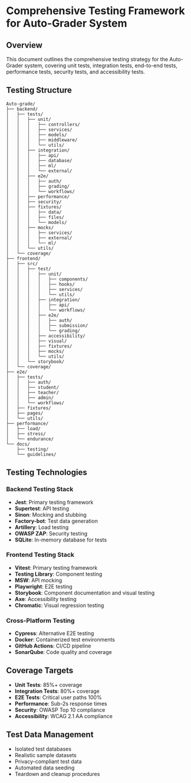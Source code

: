 # Comprehensive Testing Framework for Auto-Grader System

## Overview
This document outlines the comprehensive testing strategy for the Auto-Grader system, covering unit tests, integration tests, end-to-end tests, performance tests, security tests, and accessibility tests.

## Testing Structure

```
Auto-grade/
├── backend/
│   ├── tests/
│   │   ├── unit/
│   │   │   ├── controllers/
│   │   │   ├── services/
│   │   │   ├── models/
│   │   │   ├── middleware/
│   │   │   └── utils/
│   │   ├── integration/
│   │   │   ├── api/
│   │   │   ├── database/
│   │   │   ├── ml/
│   │   │   └── external/
│   │   ├── e2e/
│   │   │   ├── auth/
│   │   │   ├── grading/
│   │   │   └── workflows/
│   │   ├── performance/
│   │   ├── security/
│   │   ├── fixtures/
│   │   │   ├── data/
│   │   │   ├── files/
│   │   │   └── models/
│   │   ├── mocks/
│   │   │   ├── services/
│   │   │   ├── external/
│   │   │   └── ml/
│   │   └── utils/
│   └── coverage/
├── frontend/
│   ├── src/
│   │   ├── test/
│   │   │   ├── unit/
│   │   │   │   ├── components/
│   │   │   │   ├── hooks/
│   │   │   │   ├── services/
│   │   │   │   └── utils/
│   │   │   ├── integration/
│   │   │   │   ├── api/
│   │   │   │   └── workflows/
│   │   │   ├── e2e/
│   │   │   │   ├── auth/
│   │   │   │   ├── submission/
│   │   │   │   └── grading/
│   │   │   ├── accessibility/
│   │   │   ├── visual/
│   │   │   ├── fixtures/
│   │   │   ├── mocks/
│   │   │   └── utils/
│   │   └── storybook/
│   └── coverage/
├── e2e/
│   ├── tests/
│   │   ├── auth/
│   │   ├── student/
│   │   ├── teacher/
│   │   ├── admin/
│   │   └── workflows/
│   ├── fixtures/
│   ├── pages/
│   └── utils/
├── performance/
│   ├── load/
│   ├── stress/
│   └── endurance/
└── docs/
    ├── testing/
    └── guidelines/
```

## Testing Technologies

### Backend Testing Stack
- **Jest**: Primary testing framework
- **Supertest**: API testing
- **Sinon**: Mocking and stubbing
- **Factory-bot**: Test data generation
- **Artillery**: Load testing
- **OWASP ZAP**: Security testing
- **SQLite**: In-memory database for tests

### Frontend Testing Stack
- **Vitest**: Primary testing framework
- **Testing Library**: Component testing
- **MSW**: API mocking
- **Playwright**: E2E testing
- **Storybook**: Component documentation and visual testing
- **Axe**: Accessibility testing
- **Chromatic**: Visual regression testing

### Cross-Platform Testing
- **Cypress**: Alternative E2E testing
- **Docker**: Containerized test environments
- **GitHub Actions**: CI/CD pipeline
- **SonarQube**: Code quality and coverage

## Coverage Targets
- **Unit Tests**: 85%+ coverage
- **Integration Tests**: 80%+ coverage
- **E2E Tests**: Critical user paths 100%
- **Performance**: Sub-2s response times
- **Security**: OWASP Top 10 compliance
- **Accessibility**: WCAG 2.1 AA compliance

## Test Data Management
- Isolated test databases
- Realistic sample datasets
- Privacy-compliant test data
- Automated data seeding
- Teardown and cleanup procedures
